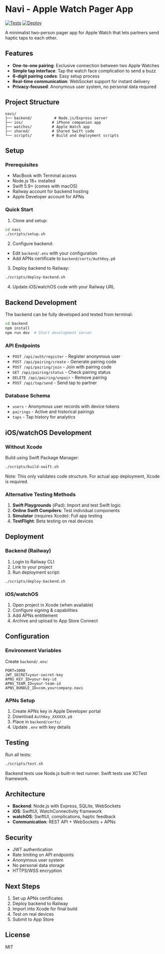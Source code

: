 # Navi - Apple Watch Pager App

[![Tests](https://github.com/yourusername/navi/actions/workflows/tests.yml/badge.svg)](https://github.com/yourusername/navi/actions/workflows/tests.yml)
[![Deploy](https://github.com/yourusername/navi/actions/workflows/deploy.yml/badge.svg)](https://github.com/yourusername/navi/actions/workflows/deploy.yml)

A minimalist two-person pager app for Apple Watch that lets partners send haptic taps to each other.

## Features

- **One-to-one pairing**: Exclusive connection between two Apple Watches
- **Simple tap interface**: Tap the watch face complication to send a buzz
- **6-digit pairing codes**: Easy setup process
- **Real-time communication**: WebSocket support for instant delivery
- **Privacy-focused**: Anonymous user system, no personal data required

## Project Structure

```
navi/
├── backend/          # Node.js/Express server
├── ios/             # iPhone companion app
├── watchos/         # Apple Watch app
├── shared/          # Shared Swift code
└── scripts/         # Build and deployment scripts
```

## Setup

### Prerequisites

- MacBook with Terminal access
- Node.js 18+ installed
- Swift 5.9+ (comes with macOS)
- Railway account for backend hosting
- Apple Developer account for APNs

### Quick Start

1. Clone and setup:
```bash
cd navi
./scripts/setup.sh
```

2. Configure backend:
- Edit `backend/.env` with your configuration
- Add APNs certificate to `backend/certs/AuthKey.p8`

3. Deploy backend to Railway:
```bash
./scripts/deploy-backend.sh
```

4. Update iOS/watchOS code with your Railway URL

## Backend Development

The backend can be fully developed and tested from terminal:

```bash
cd backend
npm install
npm run dev  # Start development server
```

### API Endpoints

- `POST /api/auth/register` - Register anonymous user
- `POST /api/pairing/create` - Generate pairing code
- `POST /api/pairing/join` - Join with pairing code
- `GET /api/pairing/status` - Check pairing status
- `DELETE /api/pairing/unpair` - Remove pairing
- `POST /api/tap/send` - Send tap to partner

### Database Schema

- `users` - Anonymous user records with device tokens
- `pairings` - Active and historical pairings
- `taps` - Tap history for analytics

## iOS/watchOS Development

### Without Xcode

Build using Swift Package Manager:
```bash
./scripts/build-swift.sh
```

Note: This only validates code structure. For actual app deployment, Xcode is required.

### Alternative Testing Methods

1. **Swift Playgrounds** (iPad): Import and test Swift logic
2. **Online Swift Compilers**: Test individual components
3. **Simulator** (requires Xcode): Full app testing
4. **TestFlight**: Beta testing on real devices

## Deployment

### Backend (Railway)

1. Login to Railway CLI
2. Link to your project
3. Run deployment script:
```bash
./scripts/deploy-backend.sh
```

### iOS/watchOS

1. Open project in Xcode (when available)
2. Configure signing & capabilities
3. Add APNs entitlement
4. Archive and upload to App Store Connect

## Configuration

### Environment Variables

Create `backend/.env`:
```
PORT=3000
JWT_SECRET=your-secret-key
APNS_KEY_ID=your-key-id
APNS_TEAM_ID=your-team-id
APNS_BUNDLE_ID=com.yourcompany.navi
```

### APNs Setup

1. Create APNs key in Apple Developer portal
2. Download `AuthKey_XXXXXX.p8`
3. Place in `backend/certs/`
4. Update `.env` with key details

## Testing

Run all tests:
```bash
./scripts/test.sh
```

Backend tests use Node.js built-in test runner.
Swift tests use XCTest framework.

## Architecture

- **Backend**: Node.js with Express, SQLite, WebSockets
- **iOS**: SwiftUI, WatchConnectivity framework
- **watchOS**: SwiftUI, complications, haptic feedback
- **Communication**: REST API + WebSockets + APNs

## Security

- JWT authentication
- Rate limiting on API endpoints
- Anonymous user system
- No personal data storage
- HTTPS/WSS encryption

## Next Steps

1. Set up APNs certificates
2. Deploy backend to Railway
3. Import into Xcode for final build
4. Test on real devices
5. Submit to App Store

## License

MIT